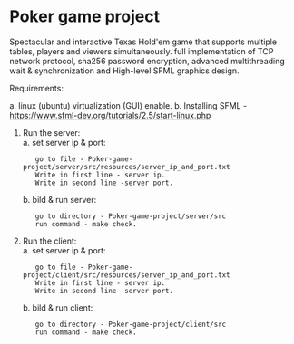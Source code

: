 # Poker game project

Spectacular and interactive Texas Hold'em game that supports multiple tables, players and viewers simultaneously. full implementation of TCP network protocol, sha256 password encryption, advanced multithreading wait & synchronization and High-level SFML graphics design.


Requirements: 

  a. linux (ubuntu) virtualization (GUI) enable.
  b. Installing SFML - https://www.sfml-dev.org/tutorials/2.5/start-linux.php

1. Run the server:   
    a. set server ip & port:

          go to file - Poker-game-project/server/src/resources/server_ip_and_port.txt 
          Write in first line - server ip.
          Write in second line -server port.   
    b. bild & run server:

          go to directory - Poker-game-project/server/src
          run command - make check.
         
2. Run the client:   
    a. set server ip & port: 

          go to file - Poker-game-project/client/src/resources/server_ip_and_port.txt  
          Write in first line - server ip.
          Write in second line -server port. 

    b. bild & run client:
    
          go to directory - Poker-game-project/client/src
          run command - make check.

